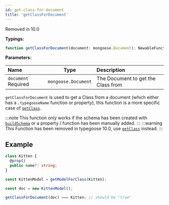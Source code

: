 ```yaml
---
id: get-class-for-document
title: 'getClassForDocument'
---
```


<span class="badge badge--danger">Removed in 10.0</span>

**Typings:**

```ts
function getClassForDocument(document: mongoose.Document): NewableFunction | undefined
```

**Parameters:**

| Name                                                            |        Type         | Description                        |
| :-------------------------------------------------------------- | :-----------------: | :--------------------------------- |
| `document` <span class="badge badge--secondary">Required</span> | `mongoose.Document` | The Document to get the Class from |

`getClassForDocument` is used to get a Class from a document (which either has a `.typegooseName` function or property), this function is a more specific case of [`getClass`](./getClass.md).

:::note
This function only works if the schema has been created with [`buildSchema`](./buildSchema.md) or a property / function has been manually added.
:::
:::warning
This Function has been removed in typegoose 10.0, use [`getClass`](./getClass.md) instead.
:::

## Example

```ts
class Kitten {
  @prop()
  public name?: string;
}

const KittenModel = getModelForClass(Kitten);

const doc = new KittenModel();

getClassForDocument(doc) === Kitten; // should be "true"
```
